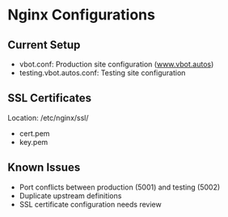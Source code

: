 # Nginx Configurations

## Current Setup
- vbot.conf: Production site configuration (www.vbot.autos)
- testing.vbot.autos.conf: Testing site configuration

## SSL Certificates
Location: /etc/nginx/ssl/
- cert.pem
- key.pem

## Known Issues
- Port conflicts between production (5001) and testing (5002)
- Duplicate upstream definitions
- SSL certificate configuration needs review
